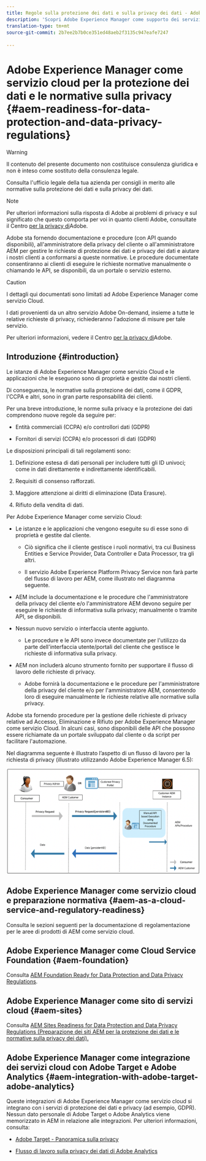 ```yaml
---
title: Regole sulla protezione dei dati e sulla privacy dei dati - Adobe Experience Manager come servizio cloud
description: 'Scopri Adobe Experience Manager come supporto dei servizi cloud per le varie normative sulla protezione dei dati e la privacy dei dati; incluso il Regolamento generale sulla protezione dei dati (GDPR) dell''UE, il California Consumer Privacy Act e le modalità per conformarsi all''implementazione di un nuovo AEM come progetto di servizio cloud. '
translation-type: tm+mt
source-git-commit: 2b7ee2b7b0ce351ed48aeb2f3135c947eafe7247

---
```



# Adobe Experience Manager come servizio cloud per la protezione dei dati e le normative sulla privacy {#aem-readiness-for-data-protection-and-data-privacy-regulations}

>[!WARNING]
>
>Il contenuto del presente documento non costituisce consulenza giuridica e non è inteso come sostituto della consulenza legale.
>
>Consulta l&#39;ufficio legale della tua azienda per consigli in merito alle normative sulla protezione dei dati e sulla privacy dei dati.

>[!NOTE]
>
>Per ulteriori informazioni sulla risposta di Adobe ai problemi di privacy e sul significato che questo comporta per voi in quanto clienti Adobe, consultate il Centro [per la privacy di](https://www.adobe.com/privacy.html)Adobe.

Adobe sta fornendo documentazione e procedure (con API quando disponibili), all&#39;amministratore della privacy del cliente o all&#39;amministratore AEM per gestire le richieste di protezione dei dati e privacy dei dati e aiutare i nostri clienti a conformarsi a queste normative. Le procedure documentate consentiranno ai clienti di eseguire le richieste normative manualmente o chiamando le API, se disponibili, da un portale o servizio esterno.

>[!CAUTION]
>
>I dettagli qui documentati sono limitati ad Adobe Experience Manager come servizio Cloud.
>
>I dati provenienti da un altro servizio Adobe On-demand, insieme a tutte le relative richieste di privacy, richiederanno l&#39;adozione di misure per tale servizio.
>
>Per ulteriori informazioni, vedere il Centro [per la privacy di](https://www.adobe.com/privacy.html)Adobe.

## Introduzione {#introduction}

Le istanze di Adobe Experience Manager come servizio Cloud e le applicazioni che le eseguono sono di proprietà e gestite dai nostri clienti.

Di conseguenza, le normative sulla protezione dei dati, come il GDPR, l&#39;CCPA e altri, sono in gran parte responsabilità dei clienti.

Per una breve introduzione, le norme sulla privacy e la protezione dei dati comprendono nuove regole da seguire per:

* Entità commerciali (CCPA) e/o controllori dati (GDPR)

* Fornitori di servizi (CCPA) e/o processori di dati (GDPR)

Le disposizioni principali di tali regolamenti sono:

1. Definizione estesa di dati personali per includere tutti gli ID univoci; come in dati direttamente e indirettamente identificabili.

2. Requisiti di consenso rafforzati.

3. Maggiore attenzione ai diritti di eliminazione (Data Erasure).

4. Rifiuto della vendita di dati.

Per Adobe Experience Manager come servizio Cloud:

* Le istanze e le applicazioni che vengono eseguite su di esse sono di proprietà e gestite dal cliente.

   * Ciò significa che il cliente gestisce i ruoli normativi, tra cui Business Entities e Service Provider, Data Controller e Data Processor, tra gli altri.

   * Il servizio Adobe Experience Platform Privacy Service non farà parte del flusso di lavoro per AEM, come illustrato nel diagramma seguente.

* AEM include la documentazione e le procedure che l&#39;amministratore della privacy del cliente e/o l&#39;amministratore AEM devono seguire per eseguire le richieste di informativa sulla privacy; manualmente o tramite API, se disponibili.

* Nessun nuovo servizio o interfaccia utente aggiunto.

   * Le procedure e le API sono invece documentate per l&#39;utilizzo da parte dell&#39;interfaccia utente/portali del cliente che gestisce le richieste di informativa sulla privacy.

* AEM non includerà alcuno strumento fornito per supportare il flusso di lavoro delle richieste di privacy.

   * Adobe fornirà la documentazione e le procedure per l&#39;amministratore della privacy del cliente e/o per l&#39;amministratore AEM, consentendo loro di eseguire manualmente le richieste relative alle normative sulla privacy.

Adobe sta fornendo procedure per la gestione delle richieste di privacy relative ad Accesso, Eliminazione e Rifiuto per Adobe Experience Manager come servizio Cloud. In alcuni casi, sono disponibili delle API che possono essere richiamate da un portale sviluppato dal cliente o da script per facilitare l&#39;automazione.

Nel diagramma seguente è illustrato l’aspetto di un flusso di lavoro per la richiesta di privacy (illustrato utilizzando Adobe Experience Manager 6.5):

![Protezione dei dati e privacy](assets/data-protection-and-privacy-01.png)

## Adobe Experience Manager come servizio cloud e preparazione normativa {#aem-as-a-cloud-service-and-regulatory-readiness}

Consulta le sezioni seguenti per la documentazione di regolamentazione per le aree di prodotti di AEM come servizio cloud.

## Adobe Experience Manager come Cloud Service Foundation {#aem-foundation}

Consulta [AEM Foundation Ready for Data Protection and Data Privacy Regulations](/help/onboarding/data-privacy-and-protection-readiness/foundation-readiness.md).

## Adobe Experience Manager come sito di servizi cloud {#aem-sites}

Consulta [AEM Sites Readiness for Data Protection and Data Privacy Regulations (Preparazione dei siti AEM per la protezione dei dati e le normative sulla privacy dei dati).](/help/onboarding/data-privacy-and-protection-readiness/sites-readiness.md)

## Adobe Experience Manager come integrazione dei servizi cloud con Adobe Target e Adobe Analytics {#aem-integration-with-adobe-target-adobe-analytics}

Queste integrazioni di Adobe Experience Manager come servizio cloud si integrano con i servizi di protezione dei dati e privacy (ad esempio, GDPR). Nessun dato personale di Adobe Target o Adobe Analytics viene memorizzato in AEM in relazione alle integrazioni.
Per ulteriori informazioni, consulta:

* [Adobe Target - Panoramica sulla privacy](https://docs.adobe.com/content/help/en/target/using/implement-target/before-implement/privacy/privacy.html)

* [Flusso di lavoro sulla privacy dei dati di Adobe Analytics](https://docs.adobe.com/content/help/en/analytics/admin/data-governance/an-gdpr-workflow.html)
